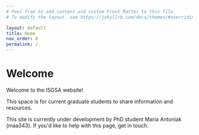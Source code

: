 ```yaml
---
# Feel free to add content and custom Front Matter to this file.
# To modify the layout, see https://jekyllrb.com/docs/themes/#overriding-theme-defaults

layout: default
title: Home
nav_order: 0
permalink: /
---
```

# Welcome

Welcome to the ISGSA website!

This space is for current graduate students to share information and resources. 

This site is currently under development by PhD student Maria Antoniak (maa343). If you'd like to help with this page, get in touch.